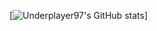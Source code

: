 [![Underplayer97's GitHub stats](https://github-readme-stats.vercel.app/api?username=underplayer97&count_private=true&show_icons=true&include_all_commits=true&theme=github_dark)]
